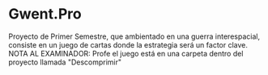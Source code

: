# Gwent.Pro
Proyecto de Primer Semestre, que ambientado en una guerra interespacial, consiste en un juego de cartas donde la estrategia será un factor clave.
NOTA AL EXAMINADOR:
Profe el juego está en una carpeta dentro del proyecto llamada "Descomprimir"